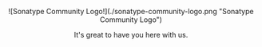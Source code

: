 <p style="text-align: center">
![Sonatype Community Logo!](./sonatype-community-logo.png "Sonatype Community Logo")
</p>
<p style="text-align: center">
It's great to have you here with us.
</p>